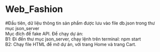 # Web_Fashion

#Đầu tiên, dữ liệu thông tin sản phẩm được lưu vào file db.json trong thư mục json_server<br>
Mục đích để fake API. Để chạy dự án:<br>
B1: Đi đến thư mục json_server, chạy lệnh trên terminal: npm start<br>
B2: Chạy file HTML để mở dự án, với trang Home và trang Cart.

